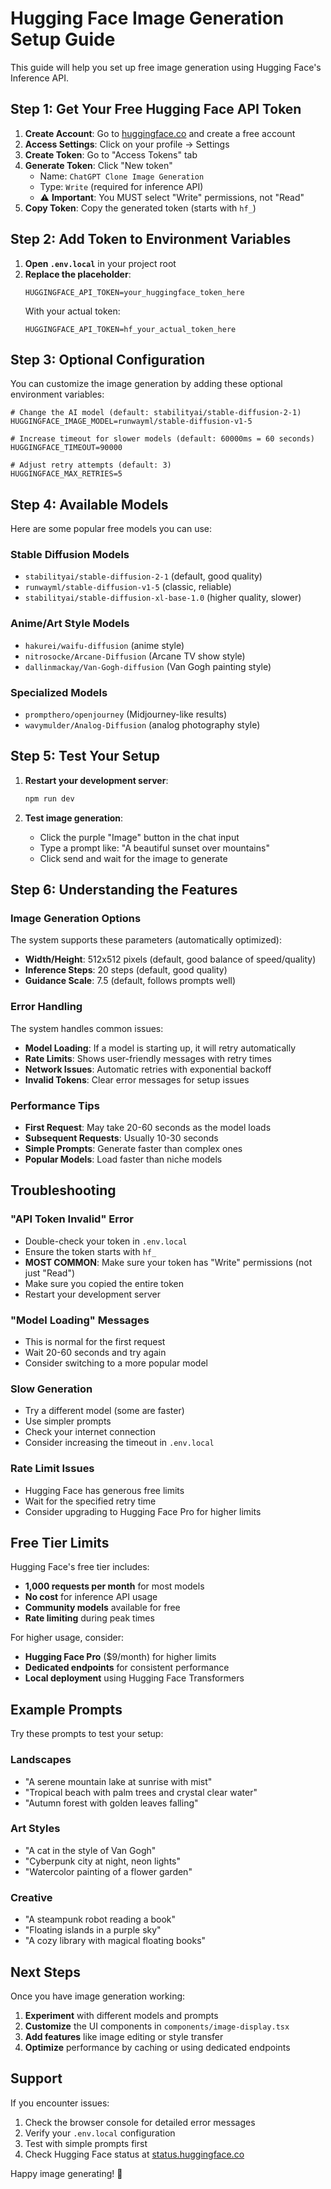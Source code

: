 # Hugging Face Image Generation Setup Guide

This guide will help you set up free image generation using Hugging Face's Inference API.

## Step 1: Get Your Free Hugging Face API Token

1. **Create Account**: Go to [huggingface.co](https://huggingface.co) and create a free account
2. **Access Settings**: Click on your profile → Settings
3. **Create Token**: Go to "Access Tokens" tab
4. **Generate Token**: Click "New token"
   - Name: `ChatGPT Clone Image Generation`
   - Type: `Write` (required for inference API)
   - ⚠️ **Important**: You MUST select "Write" permissions, not "Read"
5. **Copy Token**: Copy the generated token (starts with `hf_`)

## Step 2: Add Token to Environment Variables

1. **Open `.env.local`** in your project root
2. **Replace the placeholder**:
   ```env
   HUGGINGFACE_API_TOKEN=your_huggingface_token_here
   ```
   With your actual token:
   ```env
   HUGGINGFACE_API_TOKEN=hf_your_actual_token_here
   ```

## Step 3: Optional Configuration

You can customize the image generation by adding these optional environment variables:

```env
# Change the AI model (default: stabilityai/stable-diffusion-2-1)
HUGGINGFACE_IMAGE_MODEL=runwayml/stable-diffusion-v1-5

# Increase timeout for slower models (default: 60000ms = 60 seconds)
HUGGINGFACE_TIMEOUT=90000

# Adjust retry attempts (default: 3)
HUGGINGFACE_MAX_RETRIES=5
```

## Step 4: Available Models

Here are some popular free models you can use:

### Stable Diffusion Models
- `stabilityai/stable-diffusion-2-1` (default, good quality)
- `runwayml/stable-diffusion-v1-5` (classic, reliable)
- `stabilityai/stable-diffusion-xl-base-1.0` (higher quality, slower)

### Anime/Art Style Models
- `hakurei/waifu-diffusion` (anime style)
- `nitrosocke/Arcane-Diffusion` (Arcane TV show style)
- `dallinmackay/Van-Gogh-diffusion` (Van Gogh painting style)

### Specialized Models
- `prompthero/openjourney` (Midjourney-like results)
- `wavymulder/Analog-Diffusion` (analog photography style)

## Step 5: Test Your Setup

1. **Restart your development server**:
   ```bash
   npm run dev
   ```

2. **Test image generation**:
   - Click the purple "Image" button in the chat input
   - Type a prompt like: "A beautiful sunset over mountains"
   - Click send and wait for the image to generate

## Step 6: Understanding the Features

### Image Generation Options
The system supports these parameters (automatically optimized):
- **Width/Height**: 512x512 pixels (default, good balance of speed/quality)
- **Inference Steps**: 20 steps (default, good quality)
- **Guidance Scale**: 7.5 (default, follows prompts well)

### Error Handling
The system handles common issues:
- **Model Loading**: If a model is starting up, it will retry automatically
- **Rate Limits**: Shows user-friendly messages with retry times
- **Network Issues**: Automatic retries with exponential backoff
- **Invalid Tokens**: Clear error messages for setup issues

### Performance Tips
- **First Request**: May take 20-60 seconds as the model loads
- **Subsequent Requests**: Usually 10-30 seconds
- **Simple Prompts**: Generate faster than complex ones
- **Popular Models**: Load faster than niche models

## Troubleshooting

### "API Token Invalid" Error
- Double-check your token in `.env.local`
- Ensure the token starts with `hf_`
- **MOST COMMON**: Make sure your token has "Write" permissions (not just "Read")
- Make sure you copied the entire token
- Restart your development server

### "Model Loading" Messages
- This is normal for the first request
- Wait 20-60 seconds and try again
- Consider switching to a more popular model

### Slow Generation
- Try a different model (some are faster)
- Use simpler prompts
- Check your internet connection
- Consider increasing the timeout in `.env.local`

### Rate Limit Issues
- Hugging Face has generous free limits
- Wait for the specified retry time
- Consider upgrading to Hugging Face Pro for higher limits

## Free Tier Limits

Hugging Face's free tier includes:
- **1,000 requests per month** for most models
- **No cost** for inference API usage
- **Community models** available for free
- **Rate limiting** during peak times

For higher usage, consider:
- **Hugging Face Pro** ($9/month) for higher limits
- **Dedicated endpoints** for consistent performance
- **Local deployment** using Hugging Face Transformers

## Example Prompts

Try these prompts to test your setup:

### Landscapes
- "A serene mountain lake at sunrise with mist"
- "Tropical beach with palm trees and crystal clear water"
- "Autumn forest with golden leaves falling"

### Art Styles
- "A cat in the style of Van Gogh"
- "Cyberpunk city at night, neon lights"
- "Watercolor painting of a flower garden"

### Creative
- "A steampunk robot reading a book"
- "Floating islands in a purple sky"
- "A cozy library with magical floating books"

## Next Steps

Once you have image generation working:
1. **Experiment** with different models and prompts
2. **Customize** the UI components in `components/image-display.tsx`
3. **Add features** like image editing or style transfer
4. **Optimize** performance by caching or using dedicated endpoints

## Support

If you encounter issues:
1. Check the browser console for detailed error messages
2. Verify your `.env.local` configuration
3. Test with simple prompts first
4. Check Hugging Face status at [status.huggingface.co](https://status.huggingface.co)

Happy image generating! 🎨